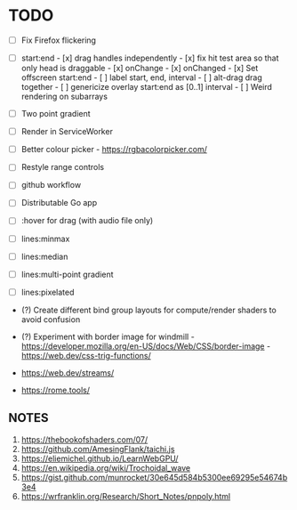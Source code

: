 # TODO

- [ ] Fix Firefox flickering
- [ ] start:end
      - [x] drag handles independently
      - [x] fix hit test area so that only head is draggable
      - [x] onChange
      - [x] onChanged
      - [x] Set offscreen start:end
      - [ ] label start, end, interval
      - [ ] alt-drag drag together
      - [ ] genericize overlay start:end as [0..1] interval
      - [ ] Weird rendering on subarrays

- [ ] Two point gradient
- [ ] Render in ServiceWorker

- [ ]  Better colour picker
       - https://rgbacolorpicker.com/

- [ ] Restyle range controls       

- [ ] github workflow
- [ ] Distributable Go app
- [ ] :hover for drag (with audio file only)
- [ ] lines:minmax
- [ ] lines:median
- [ ] lines:multi-point gradient
- [ ] lines:pixelated
- (?) Create different bind group layouts for compute/render shaders to avoid confusion
- (?) Experiment with border image for windmill
      - https://developer.mozilla.org/en-US/docs/Web/CSS/border-image
      - https://web.dev/css-trig-functions/

- https://web.dev/streams/
- https://rome.tools/

## NOTES

1. https://thebookofshaders.com/07/
2. https://github.com/AmesingFlank/taichi.js
3. https://eliemichel.github.io/LearnWebGPU/
4. https://en.wikipedia.org/wiki/Trochoidal_wave
5. https://gist.github.com/munrocket/30e645d584b5300ee69295e54674b3e4
6. https://wrfranklin.org/Research/Short_Notes/pnpoly.html